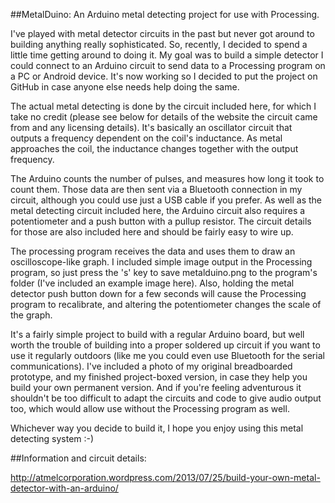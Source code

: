 ##MetalDuino: An Arduino metal detecting project for use with Processing.

I've played with metal detector circuits in the past but never got around to building anything really sophisticated. So, recently, I decided to spend a little time getting around to doing it. My goal was to build a simple detector I could connect to an Arduino circuit to send data to a Processing program on a PC or Android device. It's now working so I decided to put the project on GitHub in case anyone else needs help doing the same.

The actual metal detecting is done by the circuit included here, for which I take no credit (please see below for details of the website the circuit came from and any licensing details). It's basically an oscillator circuit that outputs a frequency dependent on the coil's inductance. As metal approaches the coil, the inductance changes together with the output frequency.

The Arduino counts the number of pulses, and measures how long it took to count them. Those data are then sent via a Bluetooth connection in my circuit, although you could use just a USB cable if you prefer. As well as the metal detecting circuit included here, the Arduino circuit also requires a potentiometer and a push button with a pullup resistor. The circuit details for those are also included here and should be fairly easy to wire up.

The processing program receives the data and uses them to draw an oscilloscope-like graph. I included simple image output in the Processing program, so just press the 's' key to save metalduino.png to the program's folder (I've included an example image here). Also, holding the metal detector push button down for a few seconds will cause the Processing program to recalibrate, and altering the potentiometer changes the scale of the graph.

It's a fairly simple project to build with a regular Arduino board, but well worth the trouble of building into a proper soldered up circuit if you want to use it regularly outdoors (like me you could even use Bluetooth for the serial communications). I've included a photo of my original breadboarded prototype, and my finished project-boxed version, in case they help you build your own permanent version. And if you're feeling adventurous it shouldn't be too difficult to adapt the circuits and code to give audio output too, which would allow use without the Processing program as well.

Whichever way you decide to build it, I hope you enjoy using this metal detecting system :-)

##Information and circuit details:

http://atmelcorporation.wordpress.com/2013/07/25/build-your-own-metal-detector-with-an-arduino/



